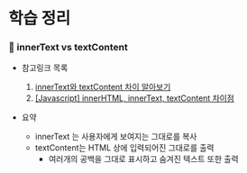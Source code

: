 




# 학습 정리
### 📔 innerText vs textContent
- 참고링크 목록
    1. [innerText와 textContent 차이 알아보기](https://webisfree.com/2020-03-07/[%EC%9E%90%EB%B0%94%EC%8A%A4%ED%81%AC%EB%A6%BD%ED%8A%B8]-textcontent-%EA%B7%B8%EB%A6%AC%EA%B3%A0-innertext-%EC%B0%A8%EC%9D%B4%EC%A0%90-%EC%95%8C%EC%95%84%EB%B3%B4%EA%B8%B0)
    2. [[Javascript] innerHTML, innerText, textContent 차이점](https://hianna.tistory.com/483)
   
- 요약
  - innerText 는 사용자에게 보여지는 그대로를 복사
  - textContent는 HTML 상에 입력되어진 그대로를 출력
    - 여러개의 공백을 그대로 표시하고 숨겨진 텍스트 또한 출력